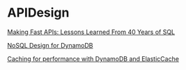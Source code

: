 # APIDesign
[Making Fast APIs: Lessons Learned From 40 Years of SQL](https://nordicapis.com/making-fast-apis-lessons-learned-from-40-years-of-sql/) 

[NoSQL Design for DynamoDB](https://docs.aws.amazon.com/amazondynamodb/latest/developerguide/bp-general-nosql-design.html)

[Caching for performance with DynamoDB and ElasticCache](https://aws.amazon.com/blogs/database/caching-for-performance-with-amazon-documentdb-and-amazon-elasticache/)
